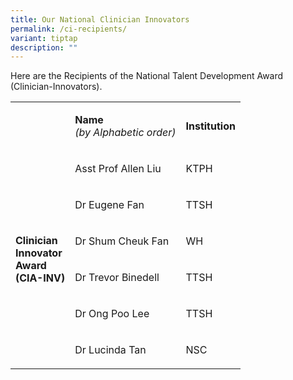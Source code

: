 ```yaml
---
title: Our National Clinician Innovators
permalink: /ci-recipients/
variant: tiptap
description: ""
---
```

<p>Here are the Recipients of the National Talent Development Award (Clinician-Innovators).</p>
<p></p>
<table style="minWidth: 75px">
<colgroup>
<col>
<col>
<col>
</colgroup>
<tbody>
<tr>
<td rowspan="1" colspan="1">
<p>&nbsp;</p>
</td>
<td rowspan="1" colspan="1">
<p><strong>Name</strong>
<br><em>(by Alphabetic order)</em>
</p>
</td>
<td rowspan="1" colspan="1">
<p><strong>Institution</strong>
</p>
</td>
</tr>
<tr>
<td rowspan="6" colspan="1">
<p><strong>Clinician</strong>
<br><strong>Innovator</strong>
<br><strong>Award</strong>
<br><strong>(CIA-INV)</strong>
</p>
</td>
<td rowspan="1" colspan="1">
<p>Asst Prof Allen Liu</p>
</td>
<td rowspan="1" colspan="1">
<p>KTPH</p>
</td>
</tr>
<tr>
<td rowspan="1" colspan="1">
<p>Dr Eugene Fan</p>
</td>
<td rowspan="1" colspan="1">
<p>TTSH</p>
</td>
</tr>
<tr>
<td rowspan="1" colspan="1">
<p>Dr Shum Cheuk Fan</p>
</td>
<td rowspan="1" colspan="1">
<p>WH</p>
</td>
</tr>
<tr>
<td rowspan="1" colspan="1">
<p>Dr Trevor Binedell</p>
</td>
<td rowspan="1" colspan="1">
<p>TTSH</p>
</td>
</tr>
<tr>
<td rowspan="1" colspan="1">
<p>Dr Ong Poo Lee</p>
</td>
<td rowspan="1" colspan="1">
<p>TTSH</p>
</td>
</tr>
<tr>
<td rowspan="1" colspan="1">
<p>Dr Lucinda Tan</p>
</td>
<td rowspan="1" colspan="1">
<p>NSC</p>
</td>
</tr>
</tbody>
</table>
<p></p>